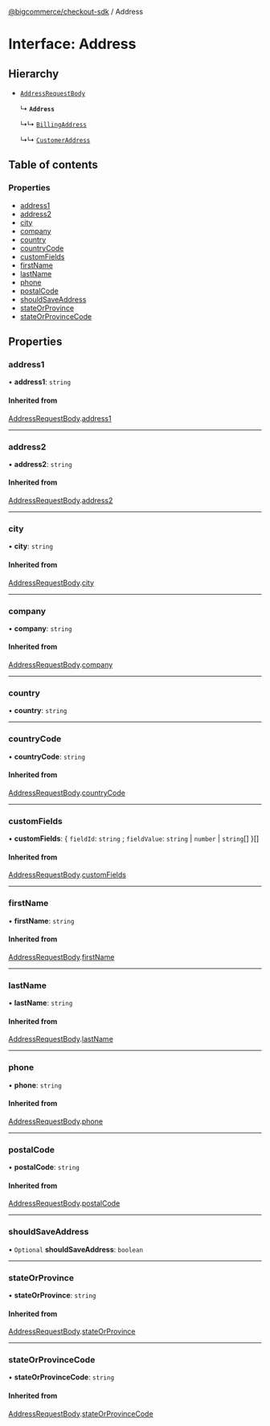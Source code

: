 [@bigcommerce/checkout-sdk](../README.md) / Address

# Interface: Address

## Hierarchy

- [`AddressRequestBody`](AddressRequestBody.md)

  ↳ **`Address`**

  ↳↳ [`BillingAddress`](BillingAddress.md)

  ↳↳ [`CustomerAddress`](CustomerAddress.md)

## Table of contents

### Properties

- [address1](Address.md#address1)
- [address2](Address.md#address2)
- [city](Address.md#city)
- [company](Address.md#company)
- [country](Address.md#country)
- [countryCode](Address.md#countrycode)
- [customFields](Address.md#customfields)
- [firstName](Address.md#firstname)
- [lastName](Address.md#lastname)
- [phone](Address.md#phone)
- [postalCode](Address.md#postalcode)
- [shouldSaveAddress](Address.md#shouldsaveaddress)
- [stateOrProvince](Address.md#stateorprovince)
- [stateOrProvinceCode](Address.md#stateorprovincecode)

## Properties

### address1

• **address1**: `string`

#### Inherited from

[AddressRequestBody](AddressRequestBody.md).[address1](AddressRequestBody.md#address1)

___

### address2

• **address2**: `string`

#### Inherited from

[AddressRequestBody](AddressRequestBody.md).[address2](AddressRequestBody.md#address2)

___

### city

• **city**: `string`

#### Inherited from

[AddressRequestBody](AddressRequestBody.md).[city](AddressRequestBody.md#city)

___

### company

• **company**: `string`

#### Inherited from

[AddressRequestBody](AddressRequestBody.md).[company](AddressRequestBody.md#company)

___

### country

• **country**: `string`

___

### countryCode

• **countryCode**: `string`

#### Inherited from

[AddressRequestBody](AddressRequestBody.md).[countryCode](AddressRequestBody.md#countrycode)

___

### customFields

• **customFields**: { `fieldId`: `string` ; `fieldValue`: `string` \| `number` \| `string`[]  }[]

#### Inherited from

[AddressRequestBody](AddressRequestBody.md).[customFields](AddressRequestBody.md#customfields)

___

### firstName

• **firstName**: `string`

#### Inherited from

[AddressRequestBody](AddressRequestBody.md).[firstName](AddressRequestBody.md#firstname)

___

### lastName

• **lastName**: `string`

#### Inherited from

[AddressRequestBody](AddressRequestBody.md).[lastName](AddressRequestBody.md#lastname)

___

### phone

• **phone**: `string`

#### Inherited from

[AddressRequestBody](AddressRequestBody.md).[phone](AddressRequestBody.md#phone)

___

### postalCode

• **postalCode**: `string`

#### Inherited from

[AddressRequestBody](AddressRequestBody.md).[postalCode](AddressRequestBody.md#postalcode)

___

### shouldSaveAddress

• `Optional` **shouldSaveAddress**: `boolean`

___

### stateOrProvince

• **stateOrProvince**: `string`

#### Inherited from

[AddressRequestBody](AddressRequestBody.md).[stateOrProvince](AddressRequestBody.md#stateorprovince)

___

### stateOrProvinceCode

• **stateOrProvinceCode**: `string`

#### Inherited from

[AddressRequestBody](AddressRequestBody.md).[stateOrProvinceCode](AddressRequestBody.md#stateorprovincecode)
